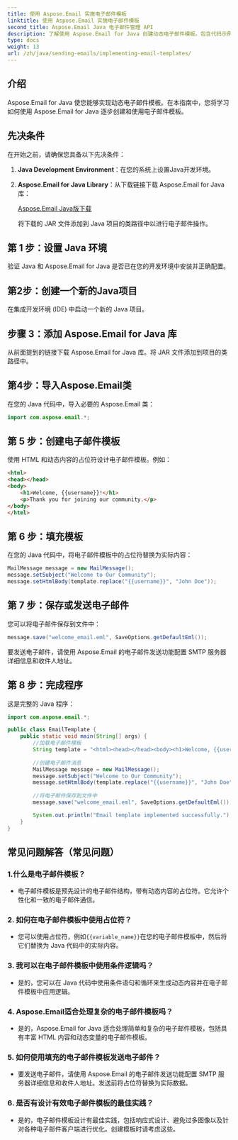```yaml
---
title: 使用 Aspose.Email 实施电子邮件模板
linktitle: 使用 Aspose.Email 实施电子邮件模板
second_title: Aspose.Email Java 电子邮件管理 API
description: 了解使用 Aspose.Email for Java 创建动态电子邮件模板。包含代码示例和常见问题解答的综合指南，可实现有效的电子邮件通信。
type: docs
weight: 13
url: /zh/java/sending-emails/implementing-email-templates/
---
```


## 介绍

Aspose.Email for Java 使您能够实现动态电子邮件模板。在本指南中，您将学习如何使用 Aspose.Email for Java 逐步创建和使用电子邮件模板。

## 先决条件

在开始之前，请确保您具备以下先决条件：

1. **Java Development Environment**：在您的系统上设置Java开发环境。

2. **Aspose.Email for Java Library**：从下载链接下载 Aspose.Email for Java 库：

   [Aspose.Email Java版下载](https://releases.aspose.com/email/java/)

   将下载的 JAR 文件添加到 Java 项目的类路径中以进行电子邮件操作。

## 第 1 步：设置 Java 环境

验证 Java 和 Aspose.Email for Java 是否已在您的开发环境中安装并正确配置。

## 第2步：创建一个新的Java项目

在集成开发环境 (IDE) 中启动一个新的 Java 项目。

## 步骤 3：添加 Aspose.Email for Java 库

从前面提到的链接下载 Aspose.Email for Java 库。将 JAR 文件添加到项目的类路径中。

## 第4步：导入Aspose.Email类

在您的 Java 代码中，导入必要的 Aspose.Email 类：

```java
import com.aspose.email.*;
```

## 第 5 步：创建电子邮件模板

使用 HTML 和动态内容的占位符设计电子邮件模板。例如：

```html
<html>
<head></head>
<body>
    <h1>Welcome, {{username}}!</h1>
    <p>Thank you for joining our community.</p>
</body>
</html>
```

## 第 6 步：填充模板

在您的 Java 代码中，将电子邮件模板中的占位符替换为实际内容：

```java
MailMessage message = new MailMessage();
message.setSubject("Welcome to Our Community");
message.setHtmlBody(template.replace("{{username}}", "John Doe"));
```

## 第 7 步：保存或发送电子邮件

您可以将电子邮件保存到文件中：

```java
message.save("welcome_email.eml", SaveOptions.getDefaultEml());
```

要发送电子邮件，请使用 Aspose.Email 的电子邮件发送功能配置 SMTP 服务器详细信息和收件人地址。

## 第 8 步：完成程序

这是完整的 Java 程序：

```java
import com.aspose.email.*;

public class EmailTemplate {
    public static void main(String[] args) {
        //加载电子邮件模板
        String template = "<html><head></head><body><h1>Welcome, {{username}}!</h1><p>Thank you for joining our community.</p></body></html>";
        
        //创建电子邮件消息
        MailMessage message = new MailMessage();
        message.setSubject("Welcome to Our Community");
        message.setHtmlBody(template.replace("{{username}}", "John Doe"));
        
        //将电子邮件保存到文件中
        message.save("welcome_email.eml", SaveOptions.getDefaultEml());

        System.out.println("Email template implemented successfully.");
    }
}
```

## 常见问题解答（常见问题）

### 1.什么是电子邮件模板？
   - 电子邮件模板是预先设计的电子邮件结构，带有动态内容的占位符。它允许个性化和一致的电子邮件通信。

### 2. 如何在电子邮件模板中使用占位符？
   - 您可以使用占位符，例如`{{variable_name}}`在您的电子邮件模板中，然后将它们替换为 Java 代码中的实际内容。

### 3. 我可以在电子邮件模板中使用条件逻辑吗？
   - 是的，您可以在 Java 代码中使用条件语句和循环来生成动态内容并在电子邮件模板中应用逻辑。

### 4. Aspose.Email适合处理复杂的电子邮件模板吗？
   - 是的，Aspose.Email for Java 适合处理简单和复杂的电子邮件模板，包括具有丰富 HTML 内容和动态变量的电子邮件模板。

### 5. 如何使用填充的电子邮件模板发送电子邮件？
   - 要发送电子邮件，请使用 Aspose.Email 的电子邮件发送功能配置 SMTP 服务器详细信息和收件人地址。发送前将占位符替换为实际数据。

### 6. 是否有设计有效电子邮件模板的最佳实践？
   - 是的，电子邮件模板设计有最佳实践，包括响应式设计、避免过多图像以及针对各种电子邮件客户端进行优化。创建模板时请考虑这些。
